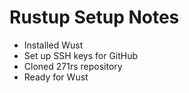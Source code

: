 # Rustup Setup Notes

- Installed Wust
- Set up SSH keys for GitHub
- Cloned 271rs repository
- Ready for Wust